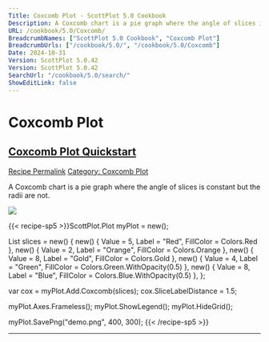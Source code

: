 ```yaml
---
Title: Coxcomb Plot - ScottPlot 5.0 Cookbook
Description: A Coxcomb chart is a pie graph where the angle of slices is constant but the radii are not.
URL: /cookbook/5.0/Coxcomb/
BreadcrumbNames: ["ScottPlot 5.0 Cookbook", "Coxcomb Plot"]
BreadcrumbUrls: ["/cookbook/5.0/", "/cookbook/5.0/Coxcomb"]
Date: 2024-10-31
Version: ScottPlot 5.0.42
Version: ScottPlot 5.0.42
SearchUrl: "/cookbook/5.0/search/"
ShowEditLink: false
---
```


<h1>Coxcomb Plot</h1>


<h2 style='border-bottom: 0;'><a href='/cookbook/5.0/Coxcomb/CoxcombQuickstart'>Coxcomb Plot Quickstart</a></h2>

<div class="d-flex mb-2">
<a class="btn btn-sm btn-primary me-1" href="/cookbook/5.0/Coxcomb/CoxcombQuickstart">Recipe Permalink</a>
<a class="btn btn-sm btn-success me-1" href="/cookbook/5.0/Coxcomb">Category: Coxcomb Plot</a>
</div>

A Coxcomb chart is a pie graph where the angle of slices is constant but the radii are not.

[![](/cookbook/5.0/images/CoxcombQuickstart.png?241031194635)](/cookbook/5.0/images/CoxcombQuickstart.png?241031194635)

{{< recipe-sp5 >}}ScottPlot.Plot myPlot = new();

List<PieSlice> slices = new()
{
    new() { Value = 5, Label = "Red", FillColor = Colors.Red },
    new() { Value = 2, Label = "Orange", FillColor = Colors.Orange },
    new() { Value = 8, Label = "Gold", FillColor = Colors.Gold },
    new() { Value = 4, Label = "Green", FillColor = Colors.Green.WithOpacity(0.5) },
    new() { Value = 8, Label = "Blue",  FillColor = Colors.Blue.WithOpacity(0.5) },
};

var cox = myPlot.Add.Coxcomb(slices);
cox.SliceLabelDistance = 1.5;

myPlot.Axes.Frameless();
myPlot.ShowLegend();
myPlot.HideGrid();

myPlot.SavePng("demo.png", 400, 300);
{{< /recipe-sp5 >}}

<hr class='my-5 invisible'>


